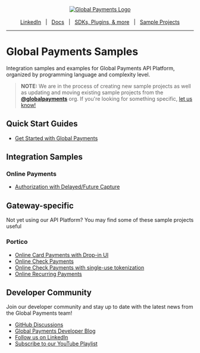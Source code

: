 <div align="center">
  <a href="https://www.globalpayments.com" target="_blank">
    <img src="https://developer.globalpay.com/gh-assets/GP_lightmode.svg" title="Global Payments Logo" />
  </a>
  <br />
  <br />
  <a href="https://www.linkedin.com/showcase/global-payments-for-developers/" target="_blank">LinkedIn</a>
    <span>&nbsp;&nbsp;|&nbsp;&nbsp;</span>
  <a href="https://developer.globalpay.com/home" target="_blank">Docs</a>
    <span>&nbsp;&nbsp;|&nbsp;&nbsp;</span>
  <a href="https://github.com/globalpayments" target="_blank">SDKs, Plugins, &amp; more</a>
    <span>&nbsp;&nbsp;|&nbsp;&nbsp;</span>
  <a href="https://github.com/globalpayments-samples" target="_blank">Sample Projects</a>
  <br />
  <hr />
</div>

# Global Payments Samples

Integration samples and examples for Global Payments API Platform, organized by programming language and complexity level.

> **NOTE:** We are in the process of creating new sample projects as well as updating and moving existing sample projects from the [**@globalpayments**](https://github.com/globalpayments) org. If you're looking for something specific, [let us know!](https://github.com/orgs/globalpayments/discussions/new?category=ideas)

## Quick Start Guides

- [Get Started with Global Payments](https://developer.globalpay.com/docs/getting-started/overview)

## Integration Samples

### Online Payments

- [Authorization with Delayed/Future Capture](https://github.com/globalpayments-samples/online-payments-auth-and-delayed-capture)

## Gateway-specific

Not yet using our API Platform? You may find some of these sample projects useful

### Portico

- [Online Card Payments with Drop-in UI](https://github.com/globalpayments-samples/heartland-online-card-payments)
- [Online Check Payments](https://github.com/globalpayments-samples/heartland-online-check-payments)
- [Online Check Payments with single-use tokenization](https://github.com/globalpayments-samples/heartland-online-tokenized-check-payments)
- [Online Recurring Payments](https://github.com/globalpayments-samples/heartland-online-recurring-payments)

## Developer Community

Join our developer community and stay up to date with the latest news from the Global Payments team!

- [GitHub Discussions](https://github.com/orgs/globalpayments/discussions)
- [Global Payments Developer Blog](https://developer.globalpay.com/blog/overview)
- [Follow us on LinkedIn](https://www.linkedin.com/showcase/global-payments-for-developers/)
- [Subscribe to our YouTube Playlist](https://youtube.com/playlist?list=PLYOhsY1Babga_03fc9FcGIWqagCHEyxY0&si=H4YgJYez6VMxLE68)

